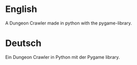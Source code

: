 # English

A Dungeon Crawler made in python with the pygame-library.

# Deutsch

Ein Dungeon Crawler in Python mit der Pygame library.
